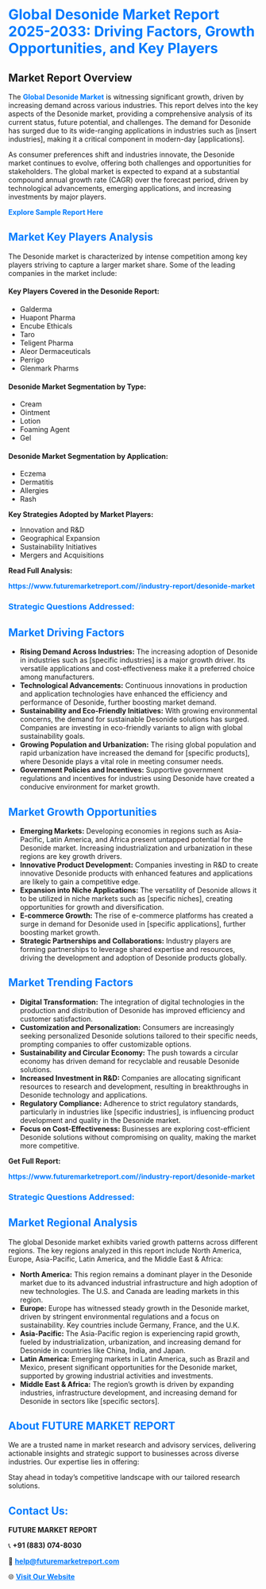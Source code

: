 <h1 style="color: #007BFF;">Global Desonide Market Report 2025-2033: Driving Factors, Growth Opportunities, and Key Players</h1>

<section id="overview">
<h2>Market Report Overview</h2>
<p>The <a href="https://www.futuremarketreport.com//industry-report/desonide-market" style="color: #007BFF; text-decoration: none;"><strong>Global Desonide Market</strong></a> is witnessing significant growth, driven by increasing demand across various industries. This report delves into the key aspects of the Desonide market, providing a comprehensive analysis of its current status, future potential, and challenges. The demand for Desonide has surged due to its wide-ranging applications in industries such as [insert industries], making it a critical component in modern-day [applications].</p>
<p>As consumer preferences shift and industries innovate, the Desonide market continues to evolve, offering both challenges and opportunities for stakeholders. The global market is expected to expand at a substantial compound annual growth rate (CAGR) over the forecast period, driven by technological advancements, emerging applications, and increasing investments by major players.</p>
</section>

<section id="overview">
<p><a href="https://www.futuremarketreport.com//request-sample/reportId=77389" style="color: #007BFF; text-decoration: none;"><strong>Explore Sample Report Here</strong></a></p>
</section>

<section id="key-players">
<h2 style="color: #007BFF;">Market Key Players Analysis</h2>
<p>The Desonide market is characterized by intense competition among key players striving to capture a larger market share. Some of the leading companies in the market include:</p>
<h4>Key Players Covered in the Desonide Report:</h4>
<ul><li>Galderma</li><li>Huapont Pharma</li><li>Encube Ethicals</li><li>Taro</li><li>Teligent Pharma</li><li>Aleor Dermaceuticals</li><li>Perrigo</li><li>Glenmark Pharms</li></ul>
<h4>Desonide Market Segmentation by Type:</h4>
<ul><li>Cream</li><li>Ointment</li><li>Lotion</li><li>Foaming Agent</li><li>Gel</li></ul>

<h4>Desonide Market Segmentation by Application:</h4>
<ul><li>Eczema</li><li>Dermatitis</li><li>Allergies</li><li>Rash</li></ul>
<p><strong>Key Strategies Adopted by Market Players:</strong></p>
<ul>
<li>Innovation and R&D</li>
<li>Geographical Expansion</li>
<li>Sustainability Initiatives</li>
<li>Mergers and Acquisitions</li>
</ul>
</section>

<section>
<p><strong>Read Full Analysis: </strong></p><a href="https://www.futuremarketreport.com//industry-report/desonide-market" style="color: #007BFF; text-decoration: none;"><strong>https://www.futuremarketreport.com//industry-report/desonide-market</strong></a>
<h3 style="color: #007BFF;">Strategic Questions Addressed:</h3>
</section>

<section id="driving-factors">
<h2 style="color: #007BFF;">Market Driving Factors</h2>
<ul>
<li><strong>Rising Demand Across Industries:</strong> The increasing adoption of Desonide in industries such as [specific industries] is a major growth driver. Its versatile applications and cost-effectiveness make it a preferred choice among manufacturers.</li>
<li><strong>Technological Advancements:</strong> Continuous innovations in production and application technologies have enhanced the efficiency and performance of Desonide, further boosting market demand.</li>
<li><strong>Sustainability and Eco-Friendly Initiatives:</strong> With growing environmental concerns, the demand for sustainable Desonide solutions has surged. Companies are investing in eco-friendly variants to align with global sustainability goals.</li>
<li><strong>Growing Population and Urbanization:</strong> The rising global population and rapid urbanization have increased the demand for [specific products], where Desonide plays a vital role in meeting consumer needs.</li>
<li><strong>Government Policies and Incentives:</strong> Supportive government regulations and incentives for industries using Desonide have created a conducive environment for market growth.</li>
</ul>
</section>

<section id="growth-opportunities">
<h2 style="color: #007BFF;">Market Growth Opportunities</h2>
<ul>
<li><strong>Emerging Markets:</strong> Developing economies in regions such as Asia-Pacific, Latin America, and Africa present untapped potential for the Desonide market. Increasing industrialization and urbanization in these regions are key growth drivers.</li>
<li><strong>Innovative Product Development:</strong> Companies investing in R&D to create innovative Desonide products with enhanced features and applications are likely to gain a competitive edge.</li>
<li><strong>Expansion into Niche Applications:</strong> The versatility of Desonide allows it to be utilized in niche markets such as [specific niches], creating opportunities for growth and diversification.</li>
<li><strong>E-commerce Growth:</strong> The rise of e-commerce platforms has created a surge in demand for Desonide used in [specific applications], further boosting market growth.</li>
<li><strong>Strategic Partnerships and Collaborations:</strong> Industry players are forming partnerships to leverage shared expertise and resources, driving the development and adoption of Desonide products globally.</li>
</ul>
</section>

<section id="trending-factors">
<h2 style="color: #007BFF;">Market Trending Factors</h2>
<ul>
<li><strong>Digital Transformation:</strong> The integration of digital technologies in the production and distribution of Desonide has improved efficiency and customer satisfaction.</li>
<li><strong>Customization and Personalization:</strong> Consumers are increasingly seeking personalized Desonide solutions tailored to their specific needs, prompting companies to offer customizable options.</li>
<li><strong>Sustainability and Circular Economy:</strong> The push towards a circular economy has driven demand for recyclable and reusable Desonide solutions.</li>
<li><strong>Increased Investment in R&D:</strong> Companies are allocating significant resources to research and development, resulting in breakthroughs in Desonide technology and applications.</li>
<li><strong>Regulatory Compliance:</strong> Adherence to strict regulatory standards, particularly in industries like [specific industries], is influencing product development and quality in the Desonide market.</li>
<li><strong>Focus on Cost-Effectiveness:</strong> Businesses are exploring cost-efficient Desonide solutions without compromising on quality, making the market more competitive.</li>
</ul>
</section>

<section>
<p><strong>Get Full Report: </strong></p><a href="https://www.futuremarketreport.com//industry-report/desonide-market" style="color: #007BFF; text-decoration: none;"><strong>https://www.futuremarketreport.com//industry-report/desonide-market</strong></a>
<h3 style="color: #007BFF;">Strategic Questions Addressed:</h3>
</section>


<section id="regional-analysis">
<h2 style="color: #007BFF;">Market Regional Analysis</h2>
<p>The global Desonide market exhibits varied growth patterns across different regions. The key regions analyzed in this report include North America, Europe, Asia-Pacific, Latin America, and the Middle East & Africa:</p>
<ul>
<li><strong>North America:</strong> This region remains a dominant player in the Desonide market due to its advanced industrial infrastructure and high adoption of new technologies. The U.S. and Canada are leading markets in this region.</li>
<li><strong>Europe:</strong> Europe has witnessed steady growth in the Desonide market, driven by stringent environmental regulations and a focus on sustainability. Key countries include Germany, France, and the U.K.</li>
<li><strong>Asia-Pacific:</strong> The Asia-Pacific region is experiencing rapid growth, fueled by industrialization, urbanization, and increasing demand for Desonide in countries like China, India, and Japan.</li>
<li><strong>Latin America:</strong> Emerging markets in Latin America, such as Brazil and Mexico, present significant opportunities for the Desonide market, supported by growing industrial activities and investments.</li>
<li><strong>Middle East & Africa:</strong> The region’s growth is driven by expanding industries, infrastructure development, and increasing demand for Desonide in sectors like [specific sectors].</li>
</ul>
</section>

<footer>
<h2 style="color: #007BFF;">About FUTURE MARKET REPORT</h2>
<p>We are a trusted name in market research and advisory services, delivering actionable insights and strategic support to businesses across diverse industries. Our expertise lies in offering:</p>

<p>Stay ahead in today’s competitive landscape with our tailored research solutions.</p>

<h2 style="color: #007BFF;">Contact Us:</h2>
<p><strong>FUTURE MARKET REPORT</strong></p>
<p>📞 <strong>+91 (883) 074-8030</strong></p>
<p>📧 <strong><a href="mailto:help@futuremarketreport.com" style="color: #007BFF;">help@futuremarketreport.com</a></strong></p>
<p>🌐 <strong><a href="https://www.futuremarketreport.com/" style="color: #007BFF;">Visit Our Website</a></strong></p>
</footer>